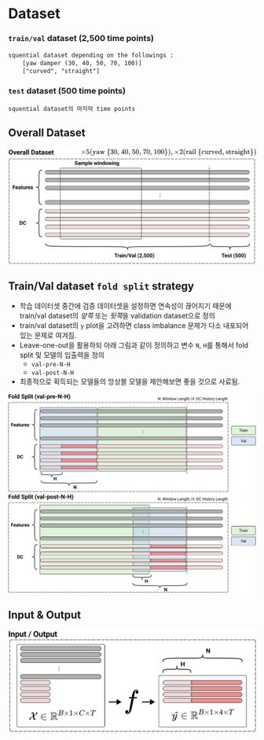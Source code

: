 # Dataset 

### `train/val` dataset (2,500 time points)
    squential dataset depending on the followings :
        [yaw damper (30, 40, 50, 70, 100)]
        ["curved", "straight"]
### `test` dataset (500 time points)
    squential dataset의 마지막 time points

## Overall Dataset
<img src="images/dataset.png">

## Train/Val dataset `fold split` strategy
- 학습 데이터셋 중간에 검증 데이터셋을 설정하면 연속성이 끊어지기 때문에 train/val dataset의 *앞쪽* 또는 *뒷쪽*을 validation dataset으로 정의
- train/val dataset의 `y` plot을 고려하면 class imbalance 문제가 다소 내포되어 있는 문제로 여겨짐.
- Leave-one-out을 활용하되 아래 그림과 같이 정의하고 변수 `N`, `H`를 통해서 fold split 및 모델의 입출력을 정의
    - `val-pre-N-H`
    - `val-post-N-H`
- 최종적으로 획득되는 모델들의 앙상블 모델을 제안해보면 좋을 것으로 사료됨.

<img src="images/fold_pre.png">
<img src="images/fold_post.png">

## Input & Output

<img src="images/input_output.png">